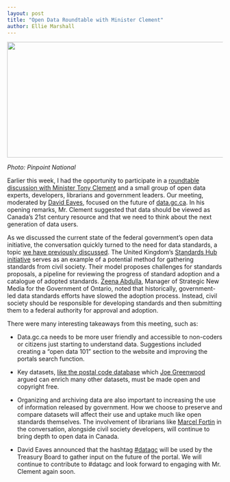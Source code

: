 ```yaml
---
layout: post
title: "Open Data Roundtable with Minister Clement"
author: Ellie Marshall
---
```

<img src="{{ site.baseurl }}/theme/img/blog/2013-03-14-roundtable.jpg" width="587" height="270" alt="">

*Photo: Pinpoint National*

Earlier this week, I had the opportunity to participate in a [roundtable discussion with Minister Tony Clement](http://www.tbs-sct.gc.ca/media/nr-cp/2013/0311-eng.asp) and a small group of open data experts, developers, librarians and government leaders. Our meeting, moderated by [David Eaves](http://www.eaves.ca), focused on the future of [data.gc.ca](http://data.gc.ca). In his opening remarks, Mr. Clement suggested that data should be viewed as Canada’s 21st century resource and that we need to think about the next generation of data users.

As we discussed the current state of the federal government’s open data initiative, the conversation quickly turned to the need for data standards, a topic [we have previously discussed](http://blog.opennorth.ca/2013/02/21/update-on-opengovernment/). The United Kingdom’s [Standards Hub initiative](http://standards.data.gov.uk/) serves as an example of a potential method for gathering standards from civil society. Their model proposes challenges for standards proposals, a pipeline for reviewing the progress of standard adoption and a catalogue of adopted standards. [Zeena Abdulla](http://www.linkedin.com/pub/zeena-abdulla/2/538/224), Manager of Strategic New Media for the Government of Ontario, noted that historically, government-led data standards efforts have slowed the adoption process. Instead, civil society should be responsible for developing standards and then submitting them to a federal authority for approval and adoption. 

There were many interesting takeaways from this meeting, such as: 

- Data.gc.ca needs to be more user friendly and accessible to non-coders or citizens just starting to understand data. Suggestions included creating a “open data 101” section to the website and improving the portals search function. 

- Key datasets, [like the postal code database](http://blog.opennorth.ca/2013/03/05/open-postal-code-data-now/) which [Joe Greenwood](http://ca.linkedin.com/in/joegreenwood) argued can enrich many other datasets, must be made open and copyright free. 

- Organizing and archiving data are also important to increasing the use of information released by government. How we choose to preserve and compare datasets will affect their use and uptake much like open standards themselves. The involvement of librarians like [Marcel Fortin](http://www.linkedin.com/pub/marcel-fortin/26/611/65b) in the conversation, alongside civil society developers, will continue to bring depth to open data in Canada.

- David Eaves announced that the hashtag [#datagc](https://twitter.com/search?q=%23datagc&src=typd) will be used by the Treasury Board to gather input on the future of the portal. We will continue to contribute to #datagc and look forward to engaging with Mr. Clement again soon. 

